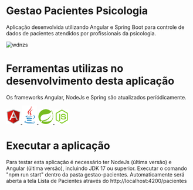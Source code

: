# Gestao Pacientes Psicologia
Aplicação desenvolvida utilizando Angular e Spring Boot para controle de dados de pacientes atendidos por profissionais da psicologia.

<p align="left"> 
  <img src="https://komarev.com/ghpvc/?username=wdnzs&label=Profile%20views&color=0e75b6&style=flat" alt="wdnzs" /> 
</p>
 
# Ferramentas utilizas no desenvolvimento desta aplicação

Os frameworks Angular, NodeJs e Spring são atualizados períódicamente.

<a href="https://angular.io">
  <img
    src="https://github.com/devicons/devicon/blob/master/icons/angularjs/angularjs-original.svg"
    width="40" 
    height="40"
    alt="Página Oficial do Angular" />
</a>
<a></a>
<a href="https://openjdk.org/">
  <img
    src="https://github.com/devicons/devicon/blob/master/icons/java/java-original.svg"
    width="40" 
    height="50"
    alt="Página Oficial do OpenJDK" />
</a>
<a></a>
<a href="https://spring.io/">
  <img
    src="https://github.com/devicons/devicon/blob/master/icons/spring/spring-original.svg"
    width="40" 
    height="40"
    alt="Página Oficial do Spring" />
</a>
<a></a>
<a href="https://nodejs.org/en">
  <img
    src="https://github.com/devicons/devicon/blob/master/icons/nodejs/nodejs-plain.svg"
    width="40" 
    height="40"
    alt="Página Oficial do NodeJS" />
</a>

# Executar a aplicação

Para testar esta aplicação é necessário ter NodeJs (última versão) e Angular (última versão), incluindo JDK 17 ou superior.
Executar o comando "npm run start" dentro da pasta gestao-pacientes. Automaticamente será aberta a tela Lista de Pacientes através do http://localhost:4200/pacientes

